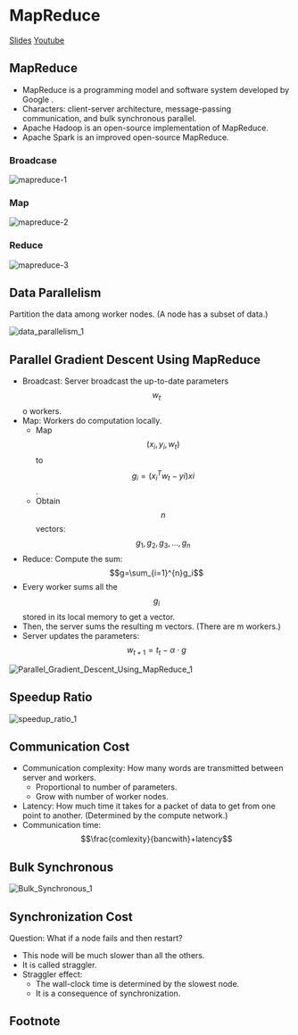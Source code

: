 # MapReduce

[Slides](https://github.com/wangshusen/DeepLearning/blob/master/Slides/14_Parallel_1.pdf) [Youtube](https://www.youtube.com/watch?v=gVcnOe6_c6Q&list=PLvOO0btloRns6egXueiRju4DXQjNRJQd5)

## MapReduce

* MapReduce is a programming model and software system developed by Google .
* Characters: client-server architecture, message-passing communication, and bulk synchronous parallel.
* Apache Hadoop  is an open-source implementation of MapReduce.
* Apache Spark  is an improved open-source MapReduce.

### Broadcase

![mapreduce-1](../.gitbook/assets/mapreduce-1.png)

### Map

![mapreduce-2](../.gitbook/assets/mapreduce-2.png)

### Reduce

![mapreduce-3](../.gitbook/assets/mapreduce-3.png)

## Data Parallelism

Partition the data among worker nodes. \(A node has a subset of data.\)

![data\_parallelism\_1](../.gitbook/assets/data_parallelism_1.png)

## Parallel Gradient Descent Using MapReduce

* Broadcast: Server broadcast the up-to-date parameters $$w_t$$ o workers.
* Map: Workers do computation locally.
  * Map $$(x_i,y_i,w_t)$$ to $$g_i=(x_i^T w_t-yi)xi$$.
  * Obtain $$n$$ vectors: $$g_1, g_2,g_3,...,g_n$$
* Reduce: Compute the sum: $$g=\sum_{i=1}^{n}g_i$$
* Every worker sums all the $${g_i}$$ stored in its local memory to get a vector.
* Then, the server sums the resulting m vectors. \(There are m workers.\)
* Server updates the parameters: $$w_{t+1}=t_t-\alpha \cdot g$$

![Parallel\_Gradient\_Descent\_Using\_MapReduce\_1](../.gitbook/assets/Parallel_Gradient_Descent_Using_MapReduce_1.png)

## Speedup Ratio

![speedup\_ratio\_1](../.gitbook/assets/speedup_ratio_1.png)

## Communication Cost

* Communication complexity: How many words are transmitted between server and workers.
  * Proportional to number of parameters.
  * Grow with number of worker nodes.
* Latency: How much time it takes for a packet of data to get from one point to another. \(Determined by the compute network.\)
* Communication time: $$\frac{comlexity}{bancwith}+latency$$

## Bulk Synchronous

![Bulk\_Synchronous\_1](../.gitbook/assets/Bulk_Synchronous_1.png)

## Synchronization Cost

Question: What if a node fails and then restart?

* This node will be much slower than all the others.
* It is called straggler.
* Straggler effect:
  * The wall-clock time is determined by the slowest node.
  * It is a consequence of synchronization.

## Footnote

